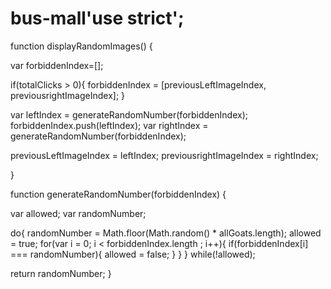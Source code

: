 # bus-mall'use strict';





function displayRandomImages() {

  var forbiddenIndex=[];

  if(totalClicks > 0){
    forbiddenIndex = [previousLeftImageIndex, previousrightImageIndex];
  }

  var leftIndex = generateRandomNumber(forbiddenIndex);
  forbiddenIndex.push(leftIndex);
  var rightIndex = generateRandomNumber(forbiddenIndex);

  previousLeftImageIndex = leftIndex;
  previousrightImageIndex = rightIndex;

}













function generateRandomNumber(forbiddenIndex) {

  var allowed;
  var randomNumber;

  do{
    randomNumber = Math.floor(Math.random() * allGoats.length);
    allowed = true;
    for(var i = 0; i < forbiddenIndex.length ; i++){
      if(forbiddenIndex[i] === randomNumber){
        allowed = false;
      }
    }
  } while(!allowed);

  return randomNumber;
}

